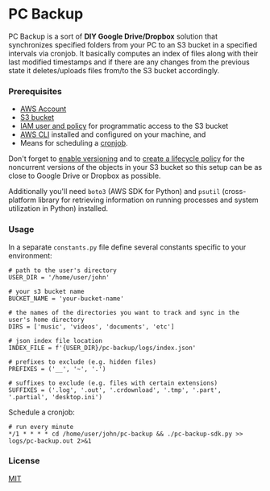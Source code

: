 # PC Backup

PC Backup is a sort of **DIY Google Drive/Dropbox** solution that synchronizes 
specified folders from your PC to an S3 bucket in a specified intervals 
via cronjob. It basically computes an index of files along with their 
last modified timestamps and if there are any changes from the previous state 
it deletes/uploads files from/to the S3 bucket accordingly.

### Prerequisites

- [AWS Account](https://aws.amazon.com/)   
- [S3 bucket](https://aws.amazon.com/s3/)
- [IAM user and policy](https://docs.aws.amazon.com/AmazonS3/latest/dev/walkthrough1.html) 
for programmatic access to the S3 bucket
- [AWS CLI](https://docs.aws.amazon.com/cli/latest/userguide/cli-chap-install.html)
installed and configured on your machine, and
- Means for scheduling a [cronjob](https://crontab.guru/).

Don't forget to [enable versioning](https://docs.aws.amazon.com/AmazonS3/latest/user-guide/enable-versioning.html) 
and to [create a lifecycle policy](https://docs.aws.amazon.com/AmazonS3/latest/user-guide/create-lifecycle.html) 
for the noncurrent versions of the objects in your S3 bucket so this setup 
can be as close to Google Drive or Dropbox as possible.

Additionally you'll need `boto3` (AWS SDK for Python) and `psutil` 
(cross-platform library for retrieving information on running processes and system 
utilization in Python) installed.

### Usage

In a separate `constants.py` file define several constants specific to your environment:

```
# path to the user's directory
USER_DIR = '/home/user/john'

# your s3 bucket name
BUCKET_NAME = 'your-bucket-name'

# the names of the directories you want to track and sync in the user's home directory
DIRS = ['music', 'videos', 'documents', 'etc']

# json index file location
INDEX_FILE = f'{USER_DIR}/pc-backup/logs/index.json'

# prefixes to exclude (e.g. hidden files)
PREFIXES = ('__', '~', '.')

# suffixes to exclude (e.g. files with certain extensions)
SUFFIXES = ('.log', '.out', '.crdownload', '.tmp', '.part', '.partial', 'desktop.ini')
```

Schedule a cronjob:

```
# run every minute
*/1 * * * * cd /home/user/john/pc-backup && ./pc-backup-sdk.py >> logs/pc-backup.out 2>&1
```

### License

[MIT](https://github.com/vlatan/pc-backup/blob/master/LICENSE)


